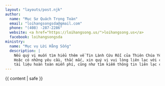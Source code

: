 ```yaml
---
layout: "layouts/post.njk"
author:
  name: "Mục Sư Quách Trọng Toàn"
  email: "loihangsongsda@gmail.com"
  phone: "(408) -287-2286"
  website: <a href="https://loihangsong.us/">loihangsong.us</a>
  facebook: loihangsongsda
ministry:
  name: "Mục vụ Lời Hằng Sống"
  description: |
    Nếu quý vị muốn tìm hiểu thêm về Tin Lành Cứu Rỗi của Thiên Chúa Yêu Thương – Đức Chúa Giê-su Christ Kính Yêu.
    Hoặc có những yêu cầu, thắc mắc, xin quý vị vui lòng liên lạc với chúng tôi để nhận những ấn phẩm,
    tài liệu hoàn toàn miễn phí, cũng như tìm kiếm thông tin liên lạc các Hội Thánh tại Việt Nam và Hải Ngoại.
---
```


{{ content | safe }}
